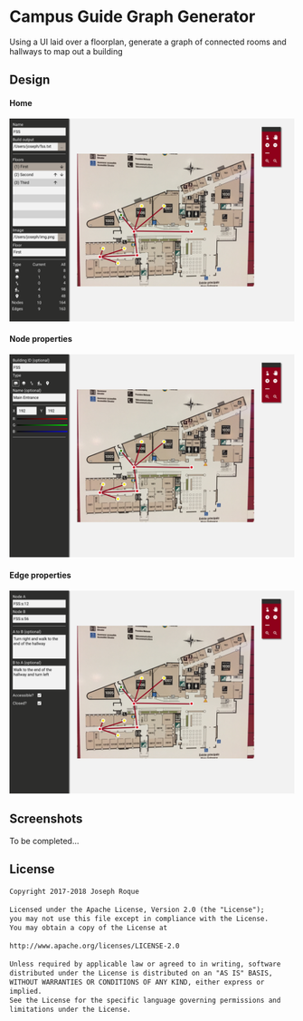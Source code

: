 # Campus Guide Graph Generator

Using a UI laid over a floorplan, generate a graph of connected rooms and hallways to map out a building

## Design

#### Home
![Home](./screenshots/home.png)

#### Node properties
![Nodes](./screenshots/nodes.png)

#### Edge properties
![Edges](./screenshots/edges.png)

## Screenshots

To be completed...

## License

```
Copyright 2017-2018 Joseph Roque

Licensed under the Apache License, Version 2.0 (the "License");
you may not use this file except in compliance with the License.
You may obtain a copy of the License at

http://www.apache.org/licenses/LICENSE-2.0

Unless required by applicable law or agreed to in writing, software
distributed under the License is distributed on an "AS IS" BASIS,
WITHOUT WARRANTIES OR CONDITIONS OF ANY KIND, either express or implied.
See the License for the specific language governing permissions and
limitations under the License.
```
